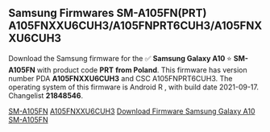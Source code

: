 <h2>Samsung Firmwares SM-A105FN(PRT) A105FNXXU6CUH3/A105FNPRT6CUH3/A105FNXXU6CUH3</h2>
Download the Samsung firmware for the ✅ <strong>Samsung Galaxy A10 </strong> ⭐ <strong>SM-A105FN</strong> with product code <strong>PRT</strong> <strong> from Poland</strong>. This firmware has version number PDA <strong>A105FNXXU6CUH3</strong> and CSC A105FNPRT6CUH3. The operating system of this firmware is Android R , with build date 2021-09-17. Changelist <strong>21848546</strong>.


[SM-A105FN](https://samfirm.shop/samsung/model/SM-A105FN)
[A105FNXXU6CUH3](https://samfirm.shop/samsung/pda/A105FNXXU6CUH3)
[Download Firmware Samsung Galaxy A10 SM-A105FN](https://samfirm.shop/samsung/firmware/457600)
